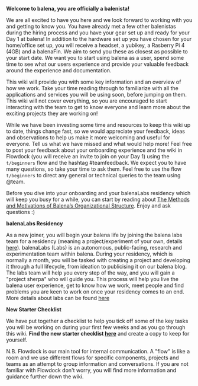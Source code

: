 **Welcome to balena, you are officially a balenista!**

We are all excited to have you here and we look forward to working with you and getting to know you. You have already met a few other balenistas during the hiring process and you have your gear set up and ready for your Day 1 at balena! In addition to the hardware set up you have chosen for your home/office set up, you will receive a headset, a yubikey, a Rasberry Pi 4 (4GB) and a balenaFin. We aim to send you these as closest as possible to your start date. We want you to start using balena as a user, spend some time to see what our users experience and provide your valuable feedback around the experience and documentation. 

This wiki will provide you with some key information and an overview of how we work. Take your time reading through to familiarize with all the applications and services you will be using soon, before jumping on them. This wiki will not cover everything, so you are encouraged to start interacting with the team to get to know everyone and learn more about the exciting projects they are working on! 

While we have been investing some time and resources to keep this wiki up to date, things change fast, so we would appreciate your feedback, ideas and observations to help us make it more welcoming and useful for everyone. Tell us what we have missed and what would help more! Feel free to post your feedback about your onboarding experience and the wiki in Flowdock (you will receive an invite to join on your Day 1) using the `t/beginners` flow and the hashtag #teamfeedback. We expect you to have many questions, so take your time to ask them. Feel free to use the flow `t/beginners` to direct any general or technical queries to the team using @team.

Before you dive into your onboarding and your balenaLabs residency which will keep you busy for a while, you can start by reading about [The Methods and Motivations of Balena’s Organizational Structure](https://docs.google.com/document/d/13bNM-ynzgPa6yyP3HDir131P-Tgp-DxsJaz0CpLqyds/edit#). Enjoy and ask questions :)

**balenaLabs Residency**

As a new joiner, you will begin your balena life by joining the balena labs team for a residency (meaning a project/experiment of your own, details [here](https://github.com/balena-io/balena-io/wiki/balena-labs-residency)). balenaLabs (Labs) is an autonomous, public-facing, research and experimentation team within balena. During your residency, which is normally a month, you will be tasked with creating a project and developing it through a full lifecycle, from ideation to publicising it on our balena blog. The labs team will help you every step of the way, and you will gain a "project sherpa" who will guide you. 
This process will help you live the balena user experience, get to know how we work, meet people and find problems you are keen to work on once your residency comes to an end.
More details about labs can be found [here](https://github.com/balena-io/balena-io/wiki/balenaLabs)

**New Starter Checklist**

We have put together a checklist to help you tick off some of the key tasks you will be working on during your first few weeks and as you go through this wiki. **Find the new starter checklist [here](https://docs.google.com/spreadsheets/d/1cQZz8in9iEhsM2_LNaI36tvX_TH1c7RgC-uem78aMV8/edit?ts=5fb3d7b8#gid=0)** and create a copy to keep for yourself. 

N.B. Flowdock is our main tool for internal communication. A "flow" is like a room and we use different flows for specific components, projects and teams as an attempt to group information and conversations. If you are not familiar with Flowdock don't worry, you will find more information and guidance further down the wiki. 